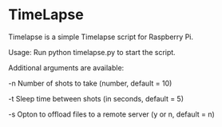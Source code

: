 # TimeLapse
Timelapse is a simple Timelapse script for Raspberry Pi. 

Usage:
Run python timelapse.py to start the script.

Additional arguments are available:

-n Number of shots to take (number, default = 10)

-t Sleep time between shots (in seconds, default = 5)

-s Opton to offload files to a remote server (y or n, default = n)
